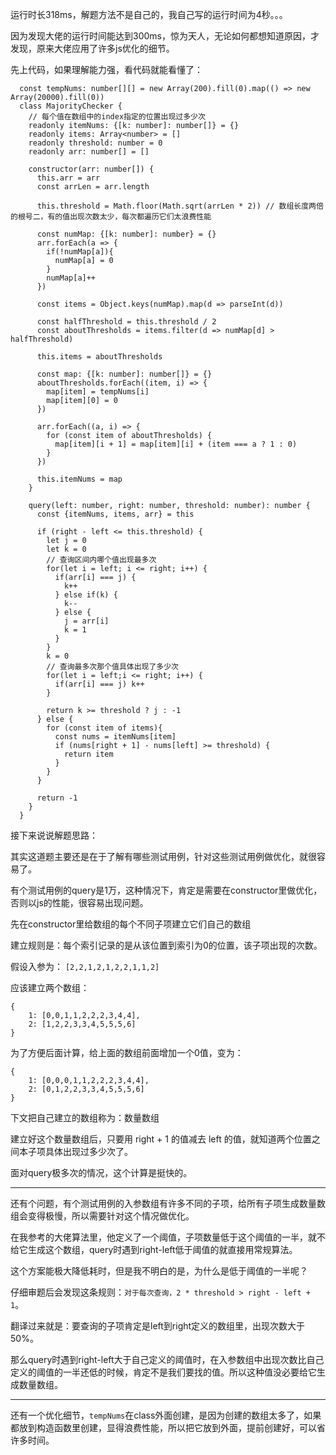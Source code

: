 运行时长318ms，解题方法不是自己的，我自己写的运行时间为4秒。。。

因为发现大佬的运行时间能达到300ms，惊为天人，无论如何都想知道原因，才发现，原来大佬应用了许多js优化的细节。

先上代码，如果理解能力强，看代码就能看懂了：

    
      const tempNums: number[][] = new Array(200).fill(0).map(() => new Array(20000).fill(0))
      class MajorityChecker {
        // 每个值在数组中的index指定的位置出现过多少次
        readonly itemNums: {[k: number]: number[]} = {}
        readonly items: Array<number> = []
        readonly threshold: number = 0
        readonly arr: number[] = []
    
        constructor(arr: number[]) {
          this.arr = arr
          const arrLen = arr.length
    
          this.threshold = Math.floor(Math.sqrt(arrLen * 2)) // 数组长度两倍的根号二，有的值出现次数太少，每次都遍历它们太浪费性能
    
          const numMap: {[k: number]: number} = {}
          arr.forEach(a => {
            if(!numMap[a]){
              numMap[a] = 0
            }
            numMap[a]++
          })
    
          const items = Object.keys(numMap).map(d => parseInt(d))
    
          const halfThreshold = this.threshold / 2
          const aboutThresholds = items.filter(d => numMap[d] > halfThreshold)
    
          this.items = aboutThresholds
    
          const map: {[k: number]: number[]} = {}
          aboutThresholds.forEach((item, i) => {
            map[item] = tempNums[i]
            map[item][0] = 0
          })
    
          arr.forEach((a, i) => {
            for (const item of aboutThresholds) {
              map[item][i + 1] = map[item][i] + (item === a ? 1 : 0)
            }
          })
    
          this.itemNums = map
        }
    
        query(left: number, right: number, threshold: number): number {
          const {itemNums, items, arr} = this
    
          if (right - left <= this.threshold) {
            let j = 0
            let k = 0
            // 查询区间内哪个值出现最多次
            for(let i = left; i <= right; i++) {
              if(arr[i] === j) {
                k++
              } else if(k) {
                k--
              } else {
                j = arr[i]
                k = 1
              }
            }
            k = 0
            // 查询最多次那个值具体出现了多少次
            for(let i = left;i <= right; i++) {
              if(arr[i] === j) k++
            }
    
            return k >= threshold ? j : -1
          } else {
            for (const item of items){
              const nums = itemNums[item]
              if (nums[right + 1] - nums[left] >= threshold) {
                return item
              }
            }
          }
    
          return -1
        }
      }

接下来说说解题思路：

其实这道题主要还是在于了解有哪些测试用例，针对这些测试用例做优化，就很容易了。

有个测试用例的query是1万，这种情况下，肯定是需要在constructor里做优化，否则以js的性能，很容易出现问题。

先在constructor里给数组的每个不同子项建立它们自己的数组

建立规则是：每个索引记录的是从该位置到索引为0的位置，该子项出现的次数。

假设入参为： `[2,2,1,2,1,2,2,1,1,2]`

应该建立两个数组：

    {
        1: [0,0,1,1,2,2,2,3,4,4],
        2: [1,2,2,3,3,4,5,5,5,6]
    }

为了方便后面计算，给上面的数组前面增加一个0值，变为：

    {
        1: [0,0,0,1,1,2,2,2,3,4,4],
        2: [0,1,2,2,3,3,4,5,5,5,6]
    }

下文把自己建立的数组称为：数量数组

建立好这个数量数组后，只要用 right + 1 的值减去 left 的值，就知道两个位置之间本子项具体出现过多少次了。

面对query极多次的情况，这个计算是挺快的。

---

还有个问题，有个测试用例的入参数组有许多不同的子项，给所有子项生成数量数组会变得极慢，所以需要针对这个情况做优化。

在我参考的大佬算法里，他定义了一个阈值，子项数量低于这个阈值的一半，就不给它生成这个数组，query时遇到right-left低于阈值的就直接用常规算法。

这个方案能极大降低耗时，但是我不明白的是，为什么是低于阈值的一半呢？

仔细审题后会发现这条规则：`对于每次查询，2 * threshold > right - left + 1`。

翻译过来就是：要查询的子项肯定是left到right定义的数组里，出现次数大于50%。

那么query时遇到right-left大于自己定义的阈值时，在入参数组中出现次数比自己定义的阈值的一半还低的时候，肯定不是我们要找的值。所以这种值没必要给它生成数量数组。

--- 

还有一个优化细节，`tempNums`在class外面创建，是因为创建的数组太多了，如果都放到构造函数里创建，显得浪费性能，所以把它放到外面，提前创建好，可以省许多时间。
